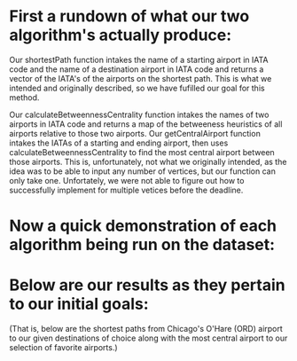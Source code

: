 # First a rundown of what our two algorithm's actually produce:

Our shortestPath function intakes the name of a starting airport in IATA code and the name of a destination airport in IATA code and returns a vector of the IATA's
of the airports on the shortest path. This is what we intended and originally described, so we have fufilled our goal for this method.

Our calculateBetweennessCentrality function intakes the names of two airports in IATA code and returns a map of the betweeness heuristics of all airports relative
to those two airports. Our getCentralAirport function intakes the IATAs of a starting and ending airport, then uses calculateBetweennessCentrality to find the most
central airport between those airports. This is, unfortunately, not what we originally intended, as the idea was to be able to input any number of vertices, but
our function can only take one. Unfortately, we were not able to figure out how to successfully implement for multiple vetices before the deadline.

# Now a quick demonstration of each algorithm being run on the dataset:

# Below are our results as they pertain to our initial goals:

(That is, below are the shortest paths from Chicago's O'Hare (ORD) airport to our given destinations of choice
along with the most central airport to our selection of favorite airports.)
